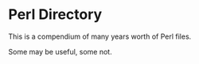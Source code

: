 
# Perl Directory

This is a compendium of many years worth of Perl files.

Some may be useful, some not.


